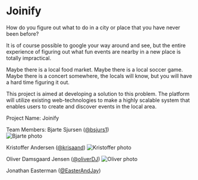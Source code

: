 # Joinify

How do you figure out what to do in a city or place that you have never been before?
 
It is of course possible to google your way around and see, but the entire experience of figuring out what fun events are nearby in a new place is totally impractical. 
 
Maybe there is a local food market. Maybe there is a local soccer game. Maybe there is a concert somewhere, the locals will know, but you will have a hard time figuring it out.

This project is aimed at developing a solution to this problem. 
The platform will utilize existing web-technologies to make a highly scalable system that enables users to create and discover events in the local area.


Project Name: Joinify

Team Members:
Bjarte Sjursen ([@bsjurs1](https://github.com/bsjurs1))  
![Bjarte photo](https://avatars1.githubusercontent.com/u/9829147?v=3&u=2b305b509226477839eaec45c372c82183e268bc&s=140)

Kristoffer Andersen ([@krisaand](https://github.com/krisaand))
![Kristoffer photo](https://avatars2.githubusercontent.com/u/22510699?v=3&u=03f2ee1a925c4c4361f9aa2cb3ad099bff96778b&s=140)

Oliver Damsgaard Jensen ([@oliverDJ](https://github.com/oliverDJ))
![Oliver photo](https://avatars2.githubusercontent.com/u/6099351?v=3&s=400)

Jonathan Easterman ([@EasterAndJay](https://github.com/EasterAndJay))


